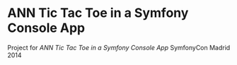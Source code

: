 ANN Tic Tac Toe in a Symfony Console App
========================================

Project for *ANN Tic Tac Toe in a Symfony Console App* SymfonyCon Madrid 2014

